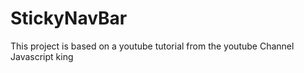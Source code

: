 # StickyNavBar
This project is based on a youtube tutorial from the youtube Channel Javascript king 

